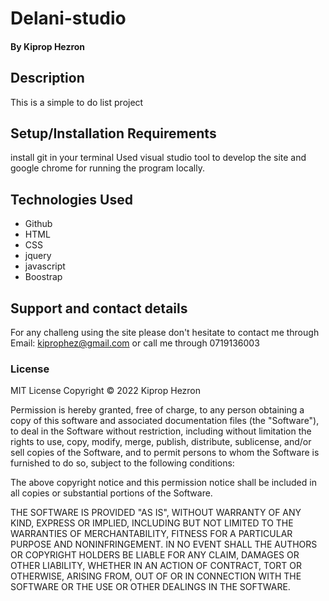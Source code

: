# Delani-studio

#### By Kiprop Hezron
## Description
This is a simple to do list project
## Setup/Installation Requirements
install git in your terminal
Used visual studio tool to develop the site and google chrome for running the program locally. 


## Technologies Used
* Github
* HTML
* CSS
* jquery
* javascript
* Boostrap
## Support and contact details
For any challeng using the site please don't hesitate to contact me through Email: kiprophez@gmail.com or call me through 0719136003
### License
MIT License
Copyright © 2022 Kiprop Hezron

Permission is hereby granted, free of charge, to any person obtaining a copy of this software and associated documentation files (the "Software"), to deal in the Software without restriction, including without limitation the rights to use, copy, modify, merge, publish, distribute, sublicense, and/or sell copies of the Software, and to permit persons to whom the Software is furnished to do so, subject to the following conditions:

The above copyright notice and this permission notice shall be included in all copies or substantial portions of the Software.

THE SOFTWARE IS PROVIDED "AS IS", WITHOUT WARRANTY OF ANY KIND, EXPRESS OR IMPLIED, INCLUDING BUT NOT LIMITED TO THE WARRANTIES OF MERCHANTABILITY, FITNESS FOR A PARTICULAR PURPOSE AND NONINFRINGEMENT. IN NO EVENT SHALL THE AUTHORS OR COPYRIGHT HOLDERS BE LIABLE FOR ANY CLAIM, DAMAGES OR OTHER LIABILITY, WHETHER IN AN ACTION OF CONTRACT, TORT OR OTHERWISE, ARISING FROM, OUT OF OR IN CONNECTION WITH THE SOFTWARE OR THE USE OR OTHER DEALINGS IN THE SOFTWARE.